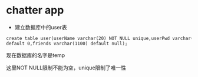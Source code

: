 # chatter app  

* 建立数据库中的user表  

```
create table user(userName varchar(20) NOT NULL unique,userPwd varchar(20) NOT NULL, usernum varchar(20) NOT NULL unique,status varchar(20) not null,friendsNum int(20) not null default 0,friends varchar(1100) default null);
```  

现在数据库的名字是temp 

这里NOT NULL限制不能为空，unique限制了唯一性
